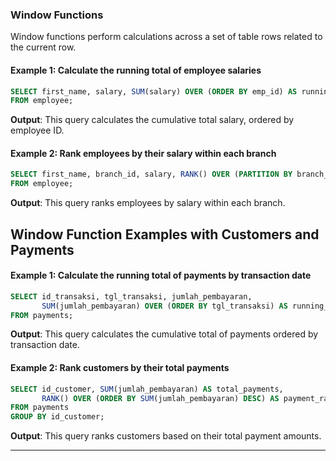 ### **Window Functions**
Window functions perform calculations across a set of table rows related to the current row.

#### **Example 1**: Calculate the running total of employee salaries
```sql
SELECT first_name, salary, SUM(salary) OVER (ORDER BY emp_id) AS running_total
FROM employee;
```
**Output**: This query calculates the cumulative total salary, ordered by employee ID.

#### **Example 2**: Rank employees by their salary within each branch
```sql
SELECT first_name, branch_id, salary, RANK() OVER (PARTITION BY branch_id ORDER BY salary DESC) AS salary_rank
FROM employee;
```
**Output**: This query ranks employees by salary within each branch.


## **Window Function Examples with Customers and Payments**

#### **Example 1**: Calculate the running total of payments by transaction date
```sql
SELECT id_transaksi, tgl_transaksi, jumlah_pembayaran, 
       SUM(jumlah_pembayaran) OVER (ORDER BY tgl_transaksi) AS running_total
FROM payments;
```
**Output**: This query calculates the cumulative total of payments ordered by transaction date.

#### **Example 2**: Rank customers by their total payments
```sql
SELECT id_customer, SUM(jumlah_pembayaran) AS total_payments, 
       RANK() OVER (ORDER BY SUM(jumlah_pembayaran) DESC) AS payment_rank
FROM payments
GROUP BY id_customer;
```
**Output**: This query ranks customers based on their total payment amounts.

---
